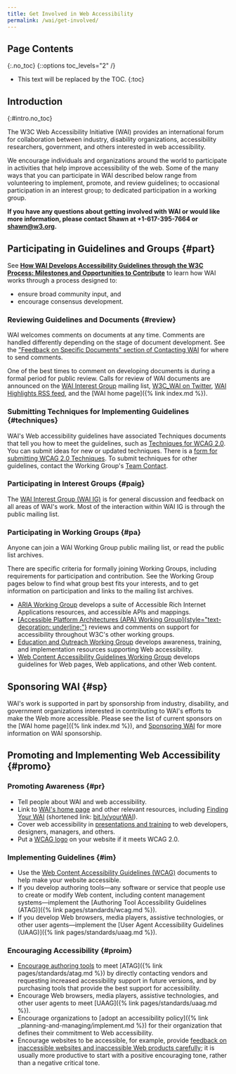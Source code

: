 ```yaml
---
title: Get Involved in Web Accessibility
permalink: /wai/get-involved/
---
```


Page Contents
-------------
{:.no_toc}
{::options toc_levels="2" /}

-   This text will be replaced by the TOC.
{:toc}

Introduction
------------
{:#intro.no_toc}

The W3C Web Accessibility Initiative (WAI) provides an international
forum for collaboration between industry, disability organizations,
accessibility researchers, government, and others interested in web
accessibility.

We encourage individuals and organizations around the world to
participate in activities that help improve accessibility of the web.
Some of the many ways that you can participate in WAI described below
range from volunteering to implement, promote, and review guidelines; to
occasional participation in an interest group; to dedicated
participation in a working group.

**If you have any questions about getting involved with WAI or would
like more information, please contact Shawn at +1-617-395-7664 or
<shawn@w3.org>.**

Participating in Guidelines and Groups {#part}
-----------------------------------------------

See [**How WAI Develops Accessibility Guidelines through the W3C
Process: Milestones and Opportunities to
Contribute**](http://www.w3.org/WAI/intro/w3c-process.php) to learn how
WAI works through a process designed to:

-   ensure broad community input, and
-   encourage consensus development.

### Reviewing Guidelines and Documents {#review}

WAI welcomes comments on documents at any time. Comments are handled
differently depending on the stage of document development. See the
["Feedback on Specific Documents" section of Contacting
WAI](http://www.w3.org/WAI/contacts#documents) for where to send
comments.

One of the best times to comment on developing documents is during a
formal period for public review. Calls for review of WAI documents are
announced on the [WAI Interest Group](/WAI/IG/) mailing list, [W3C\_WAI
on Twitter](http://twitter.com/w3c_wai), [WAI Highlights RSS
feed](/WAI/highlights/about-rss), and the [WAI home page]({% link index.md %}).

### Submitting Techniques for Implementing Guidelines {#techniques}

WAI's Web accessibility guidelines have associated Techniques documents
that tell you how to meet the guidelines, such as [Techniques for WCAG
2.0](http://www.w3.org/TR/WCAG20-TECHS/). You can submit ideas for new
or updated techniques. There is a [form for submitting WCAG 2.0
Techniques](http://www.w3.org/WAI/GL/WCAG20/TECHS-SUBMIT/). To submit
techniques for other guidelines, contact the Working Group's [Team
Contact](contacts.html#team).

### Participating in Interest Groups {#paig}

The [WAI Interest Group (WAI IG)](/WAI/IG) is for general discussion and
feedback on all areas of WAI's work. Most of the interaction within WAI
IG is through the public mailing list.

### Participating in Working Groups {#pa}

Anyone can join a WAI Working Group public mailing list, or read the
public list archives.

There are specific criteria for formally joining Working Groups,
including requirements for participation and contribution. See the
Working Group pages below to find what group best fits your interests,
and to get information on participation and links to the mailing list
archives.

-   [ARIA Working
    Group](https://www.w3.org/WAI/ARIA/ "link to ARIA WG home page")
    develops a suite of Accessible Rich Internet Applications resources,
    and accessible APIs and mappings.
-   [[Accessible Platform Architectures (APA) Working
    Group]{style="text-decoration: underline;"}](https://www.w3.org/WAI/APA/)
    reviews and comments on support for accessibility throughout W3C's
    other working groups.
-   [Education and Outreach Working Group](/WAI/EO) develops awareness,
    training, and implementation resources supporting Web accessibility.
-   [Web Content Accessibility Guidelines Working Group](/WAI/GL)
    develops guidelines for Web pages, Web applications, and other Web
    content.

Sponsoring WAI {#sp}
---------------------

WAI's work is supported in part by sponsorship from industry,
disability, and government organizations interested in contributing to
WAI's efforts to make the Web more accessible. Please see the list of
current sponsors on the [WAI home page]({% link index.md %}), and [Sponsoring
WAI](Sponsor) for more information on WAI sponsorship.

Promoting and Implementing Web Accessibility {#promo}
------------------------------------------------------

### Promoting Awareness {#pr}

-   Tell people about WAI and web accessibility.
-   Link to [WAI's home page](/WAI) and other relevant resources,
    including [Finding Your WAI](http://www.w3.org/WAI/yourWAI)
    (shortened link: [bit.ly/yourWAI](http://bit.ly/yourWAI)).
-   Cover web accessibility in [presentations and
    training](http://www.w3.org/WAI/train) to web developers, designers,
    managers, and others.
-   Put a [WCAG logo](http://www.w3.org/WAI/WCAG2-Conformance.html) on
    your website if it meets WCAG 2.0.

### Implementing Guidelines {#im}

-   Use the [Web Content Accessibility Guidelines
    (WCAG)](/WAI/intro/wcag.php) documents to help make your website
    accessible.
-   If you develop authoring tools—any software or service that people
    use to create or modify Web content, including content management
    systems—implement the [Authoring Tool Accessibility Guidelines
    (ATAG)]({% link pages/standards/wcag.md %}).
-   If you develop Web browsers, media players, assistive technologies,
    or other user agents—implement the [User Agent Accessibility
    Guidelines (UAAG)]({% link pages/standards/uaag.md %}).

### Encouraging Accessibility {#proim}

-   [Encourage authoring tools](/WAI/impl/software) to meet
    [ATAG]({% link pages/standards/atag.md %}) by directly contacting
    vendors and requesting increased accessibility support in future
    versions, and by purchasing tools that provide the best support for
    accessibility.
-   Encourage Web browsers, media players, assistive technologies, and
    other user agents to meet
    [UAAG]({% link pages/standards/uaag.md %}).
-   Encourage organizations to [adopt an accessibility
    policy]({% link _planning-and-managing/implement.md %}) for their organization that defines their
    commitment to Web accessibility.
-   Encourage websites to be accessible, for example, provide [feedback
    on inaccessible websites and inaccessible Web products
    carefully](http://www.w3.org/WAI/users/inaccessible.html); it is
    usually more productive to start with a positive encouraging tone,
    rather than a negative critical tone.

